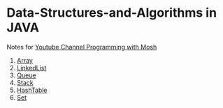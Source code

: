 # Data-Structures-and-Algorithms in JAVA

Notes
for [Youtube Channel Programming with Mosh](https://www.youtube.com/watch?v=BBpAmxU_NQo)

1. [Array](https://github.com/LexieLiu19/Data-Structures-and-Algorithms/tree/main/src/com/datastructure/Arrays)
2. [LinkedList](https://github.com/LexieLiu19/Data-Structures-and-Algorithms/tree/main/src/com/datastructure/LinkedLists)
3. [Queue](https://github.com/LexieLiu19/Data-Structures-and-Algorithms/tree/main/src/com/datastructure/Queue)
4. [Stack](https://github.com/LexieLiu19/Data-Structures-and-Algorithms/tree/main/src/com/datastructure/Stacks)
5. [HashTable](https://github.com/LexieLiu19/Data-Structures-and-Algorithms/tree/main/src/com/datastructure/HashTables)
6. [Set](https://github.com/LexieLiu19/Data-Structures-and-Algorithms/tree/main/src/com/datastructure/Set)